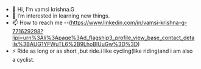 - 👋 Hi, I’m vamsi krishna.G 
- 👀 I’m interested in learning new things.
- 📫 How to reach me --(https://www.linkedin.com/in/vamsi-krishna-g-771629298?lipi=urn%3Ali%3Apage%3Ad_flagship3_profile_view_base_contact_details%3BAUG1YFWuTL6%2B9LhoBlUuGw%3D%3D)
- ⚡ Ride as long or as short ,but ride.i like cycling(like riding)and i am also a cyclist.

<!---
vamsikrishna272005/vamsikrishna272005 is a ✨ special ✨ repository because its `README.md` (this file) appears on your GitHub profile.
You can click the Preview link to take a look at your changes.
--->
